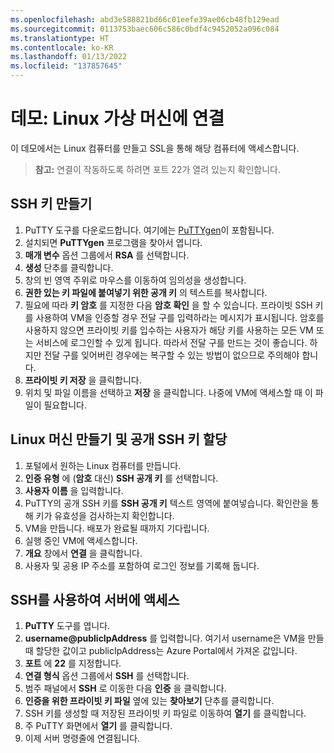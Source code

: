 ```yaml
---
ms.openlocfilehash: abd3e588821bd66c01eefe39ae06cb48fb129ead
ms.sourcegitcommit: 0113753baec606c586c0bdf4c9452052a096c084
ms.translationtype: HT
ms.contentlocale: ko-KR
ms.lasthandoff: 01/13/2022
ms.locfileid: "137857645"
---
```

# <a name="demonstration-connect-to-linux-virtual-machines"></a>데모: Linux 가상 머신에 연결

이 데모에서는 Linux 컴퓨터를 만들고 SSL을 통해 해당 컴퓨터에 액세스합니다.

>**참고:** 연결이 작동하도록 하려면 포트 22가 열려 있는지 확인합니다. 

## <a name="create-the-ssh-keys"></a>SSH 키 만들기

1. PuTTY 도구를 다운로드합니다. 여기에는 [PuTTYgen](https://putty.org/)이 포함됩니다. 
2. 설치되면 **PuTTYgen** 프로그램을 찾아서 엽니다.
3. **매개 변수** 옵션 그룹에서 **RSA** 를 선택합니다.
4. **생성** 단추를 클릭합니다.
5. 창의 빈 영역 주위로 마우스를 이동하여 임의성을 생성합니다.
6. **권한 있는 키 파일에 붙여넣기 위한 공개 키** 의 텍스트를 복사합니다.
7. 필요에 따라 **키 암호** 를 지정한 다음 **암호 확인** 을 할 수 있습니다. 프라이빗 SSH 키를 사용하여 VM을 인증할 경우 전달 구를 입력하라는 메시지가 표시됩니다. 암호를 사용하지 않으면 프라이빗 키를 입수하는 사용자가 해당 키를 사용하는 모든 VM 또는 서비스에 로그인할 수 있게 됩니다. 따라서 전달 구를 만드는 것이 좋습니다. 하지만 전달 구를 잊어버린 경우에는 복구할 수 있는 방법이 없으므로 주의해야 합니다.
8. **프라이빗 키 저장** 을 클릭합니다.
9. 위치 및 파일 이름을 선택하고 **저장** 을 클릭합니다. 나중에 VM에 액세스할 때 이 파일이 필요합니다. 

## <a name="create-the-linux-machine-and-assign-the-public-ssh-key"></a>Linux 머신 만들기 및 공개 SSH 키 할당

1. 포털에서 원하는 Linux 컴퓨터를 만듭니다.
2. **인증 유형** 에 (**암호** 대신) **SSH 공개 키** 를 선택합니다.
3. **사용자 이름** 을 입력합니다.
4. PuTTY의 공개 SSH 키를 **SSH 공개 키** 텍스트 영역에 붙여넣습니다. 확인란을 통해 키가 유효성을 검사하는지 확인합니다. 
5. VM을 만듭니다. 배포가 완료될 때까지 기다립니다.
6. 실행 중인 VM에 액세스합니다. 
7. **개요** 창에서 **연결** 을 클릭합니다.
8. 사용자 및 공용 IP 주소를 포함하여 로그인 정보를 기록해 둡니다.

## <a name="access-the-server-using-ssh"></a>SSH를 사용하여 서버에 액세스

1. **PuTTY** 도구를 엽니다.
2. **username@publicIpAddress** 를 입력합니다. 여기서 username은 VM을 만들 때 할당한 값이고 publicIpAddress는 Azure Portal에서 가져온 값입니다.
3. **포트** 에 **22** 를 지정합니다.
4. **연결 형식** 옵션 그룹에서 **SSH** 를 선택합니다.
5. 범주 패널에서 **SSH** 로 이동한 다음 **인증** 을 클릭합니다.
6. **인증을 위한 프라이빗 키 파일** 옆에 있는 **찾아보기** 단추를 클릭합니다.
7. SSH 키를 생성할 때 저장된 프라이빗 키 파일로 이동하여 **열기** 를 클릭합니다.
8. 주 PuTTY 화면에서 **열기** 를 클릭합니다.
9. 이제 서버 명령줄에 연결됩니다. 